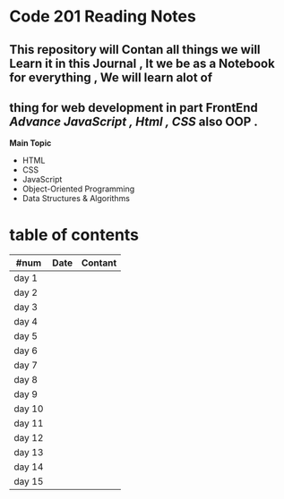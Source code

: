 # Code 201 Reading Notes

## This repository will Contan all things we will Learn it in this Journal , It we be as a Notebook for everything , We will learn alot of 
## thing for web development in part FrontEnd *Advance JavaScript , Html , CSS* also OOP .

**Main Topic** 
+ HTML
+ CSS
+ JavaScript
+ Object-Oriented Programming
+ Data Structures & Algorithms

# table of contents

| #num     |    Date     |    Contant | 
|----------|:-----------:|:----------:|
| day 1    |             |            |
| day 2    |             |            |
| day 3    |             |            |
| day 4    |             |            |
| day 5    |             |            |
| day 6    |             |            |
| day 7    |             |            |
| day 8    |             |            |
| day 9    |             |            |
| day 10   |             |            |
| day 11   |             |            |
| day 12   |             |            |
| day 13   |             |            |
| day 14   |             |            |
| day 15   |             |            |

